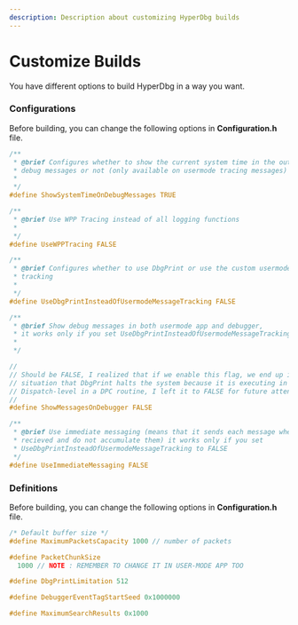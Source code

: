 ```yaml
---
description: Description about customizing HyperDbg builds
---
```


# Customize Builds

You have different options to build HyperDbg in a way you want.

### Configurations

Before building, you can change the following options in **Configuration.h** file.

```c
/**
 * @brief Configures whether to show the current system time in the output of
 * debug messages or not (only available on usermode tracing messages)
 *
 */
#define ShowSystemTimeOnDebugMessages TRUE
```

```c
/**
 * @brief Use WPP Tracing instead of all logging functions
 *
 */
#define UseWPPTracing FALSE

```

```c
/**
 * @brief Configures whether to use DbgPrint or use the custom usermode message
 * tracking
 *
 */
#define UseDbgPrintInsteadOfUsermodeMessageTracking FALSE

```

```c
/**
 * @brief Show debug messages in both usermode app and debugger,
 * it works only if you set UseDbgPrintInsteadOfUsermodeMessageTracking to FALSE
 *
 */

//
// Should be FALSE, I realized that if we enable this flag, we end up in a
// situation that DbgPrint halts the system because it is executing in
// Dispatch-level in a DPC routine, I left it to FALSE for future attention
//
#define ShowMessagesOnDebugger FALSE
```

```c
/**
 * @brief Use immediate messaging (means that it sends each message when they
 * recieved and do not accumulate them) it works only if you set
 * UseDbgPrintInsteadOfUsermodeMessageTracking to FALSE
 */
#define UseImmediateMessaging FALSE
```

### Definitions

Before building, you can change the following options in **Configuration.h** file.

```c
/* Default buffer size */
#define MaximumPacketsCapacity 1000 // number of packets
```

```c
#define PacketChunkSize                                                        \
  1000 // NOTE : REMEMBER TO CHANGE IT IN USER-MODE APP TOO
```

```c
#define DbgPrintLimitation 512
```

```c
#define DebuggerEventTagStartSeed 0x1000000
```

```c
#define MaximumSearchResults 0x1000
```

